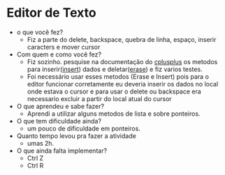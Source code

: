 # Editor de Texto

* o que você fez?
  * Fiz a parte do delete, backspace, quebra de linha, espaço, inserir caracters e mover cursor
* Com quem e como você fez?
  * Fiz sozinho. pesquise na documentação do [cplusplus](http://www.cplusplus.com/reference/list/list/) os metodos para inserir([insert](www.cplusplus.com/reference/list/list/insert/)) dados e deletar([erase](http://www.cplusplus.com/reference/list/list/erase/)) e fiz varios testes.
  * Foi necessário usar esses metodos (Erase e Insert) pois para o editor funcionar corretamente eu deveria inserir os dados no local onde estava o cursor e para usar o delete ou backspace era necessario excluir a partir do local atual do cursor
* O que aprendeu e sabe fazer?
  * Aprendi a utilizar alguns metodos de lista e sobre ponteiros.
* O que tem dificuldade ainda?
  * um pouco de dificuldade em ponteiros.
* Quanto tempo levou pra fazer a atividade
  * umas 2h.
* O que ainda falta implementar?
  * Ctrl Z
  * Ctrl R

